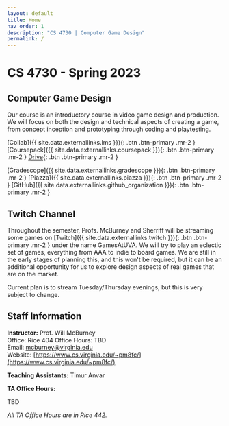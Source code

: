 ```yaml
---
layout: default
title: Home
nav_order: 1
description: "CS 4730 | Computer Game Design"
permalink: /
---
```


# CS 4730 - Spring 2023

## Computer Game Design
Our course is an introductory course in video game design and production. We will focus on both the design and technical aspects of creating a game, from concept inception and prototyping through coding and playtesting.

[Collab]({{ site.data.externallinks.lms }}){: .btn .btn-primary .mr-2  }
[Coursepack]({{ site.data.externallinks.coursepack }}){: .btn  .btn-primary .mr-2 }
[Drive](https://drive.google.com/drive/folders/1IFPVpeXZdE16u3fkKdegg1eEHwJucD9y?usp=sharing){: .btn  .btn-primary .mr-2 }

[Gradescope]({{ site.data.externallinks.gradescope }}){: .btn .btn-primary .mr-2  }
[Piazza]({{ site.data.externallinks.piazza }}){: .btn .btn-primary .mr-2  }
[GitHub]({{ site.data.externallinks.github_organization }}){: .btn .btn-primary .mr-2  }


## Twitch Channel

Throughout the semester, Profs. McBurney and Sherriff will be streaming some games on [Twitch]({{ site.data.externallinks.twitch }}){: .btn  .btn-primary .mr-2 }
under the name GamesAtUVA. We will try to play an eclectic set of games, everything from AAA to indie to board games. We are still in the early
stages of planning this, and this won't be required, but it can be an additional opportunity for us to explore design aspects of real games that
are on the market.

Current plan is to stream Tuesday/Thursday evenings, but this is very subject to change.

## Staff Information
__Instructor:__ Prof. Will McBurney  
Office: Rice 404
Office Hours: TBD  
Email: [mcburney@virginia.edu](mailto:mcburney@virginia.edu)    
Website: [https://www.cs.virginia.edu/~pm8fc/](https://www.cs.virginia.edu/~pm8fc/)

__Teaching Assistants:__ Timur Anvar

__TA Office Hours:__

TBD

_All TA Office Hours are in Rice 442._
